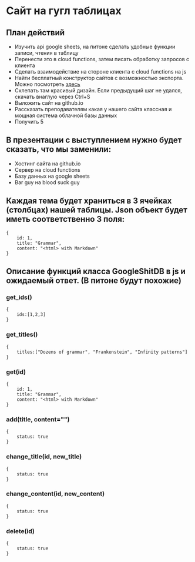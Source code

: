 # Сайт на гугл таблицах

## План действий
- Изучить api google sheets, на питоне сделать удобные функции записи, чтения в таблицу
- Перенести это в cloud functions, затем писать обработку запросов с клиента
- Сделать взаимодействие на стороне клиента с cloud functions на js
- Найти бесплатный конструктор сайтов с возможностью экспорта. Можно посмотреть [здесь](https://timeweb.com/ru/community/articles/luchshie-konstruktory-saytov-v-2023-godu)
- Склепать там красивый дизайн. Если предыдущий шаг не удался, скачать внаглую через Ctrl+S 
- Выложить сайт на github.io
- Рассказать преподавателям какая у нашего сайта классная и мощная система облачной базы данных
- Получить 5

## В презентации с выступлением нужно будет сказать, что мы заменили:
- Хостинг сайта на github.io
- Сервер на cloud functions
- Базу данных на google sheets
- Bar guy на blood suck guy

## Каждая тема будет храниться в 3 ячейках (столбцах) нашей таблицы. Json объект будет иметь соответственно 3 поля:
```
{
	id: 1,
	title: "Grammar",
	content: "<html> with Markdown"
}
```
## Описание функций класса GoogleShitDB в js и ожидаемый ответ. (В питоне будут похожие)
### get_ids()
```
{
	ids:[1,2,3]
}
```
### get_titles()
```
{
	titles:["Dozens of grammar", "Frankenstein", "Infinity patterns"]
}
```
### get(id)
```
{
	id: 1,
	title: "Grammar",
	content: "<html> with Markdown"
}
```
### add(title, content="")
```
{
	status: true
}
```
### change_title(id, new_title)
```
{
	status: true
}
```
### change_content(id, new_content)
```
{
	status: true
}
```
### delete(id)
```
{
	status: true
}
```
